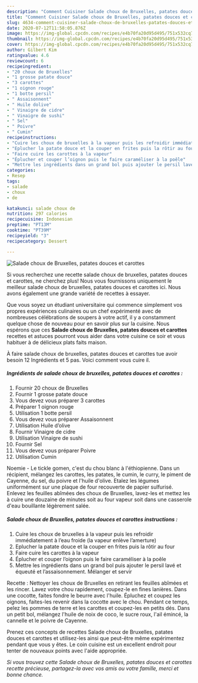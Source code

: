```yaml
---
description: "Comment Cuisiner Salade choux de Bruxelles, patates douces et carottes"
title: "Comment Cuisiner Salade choux de Bruxelles, patates douces et carottes"
slug: 4634-comment-cuisiner-salade-choux-de-bruxelles-patates-douces-et-carottes
date: 2020-07-12T11:58:05.876Z
image: https://img-global.cpcdn.com/recipes/e4b70fa20d95d495/751x532cq70/salade-choux-de-bruxelles-patates-douces-et-carottes-photo-principale-de-la-recette.jpg
thumbnail: https://img-global.cpcdn.com/recipes/e4b70fa20d95d495/751x532cq70/salade-choux-de-bruxelles-patates-douces-et-carottes-photo-principale-de-la-recette.jpg
cover: https://img-global.cpcdn.com/recipes/e4b70fa20d95d495/751x532cq70/salade-choux-de-bruxelles-patates-douces-et-carottes-photo-principale-de-la-recette.jpg
author: Gilbert Kim
ratingvalue: 4.6
reviewcount: 6
recipeingredient:
- "20 choux de Bruxelles"
- "1 grosse patate douce"
- "3 carottes"
- "1 oignon rouge"
- "1 botte persil"
- " Assaisonnent"
- " Huile dolive"
- " Vinaigre de cidre"
- " Vinaigre de sushi"
- " Sel"
- " Poivre"
- " Cumin"
recipeinstructions:
- "Cuire les choux de bruxelles à la vapeur puis les refroidir immédiatement à l’eau froide (la vapeur enlève l’amerture)"
- "Eplucher la patate douce et la couper en frites puis la rôtir au four"
- "Faire cuire les carottes à la vapeur"
- "Éplucher et couper l’oignon puis le faire caraméliser à la poêle"
- "Mettre les ingrédients dans un grand bol puis ajouter le persil lavé et équeuté et l’assaisonnement. Mélanger et servir"
categories:
- Resep
tags:
- salade
- choux
- de

katakunci: salade choux de 
nutrition: 297 calories
recipecuisine: Indonesian
preptime: "PT13M"
cooktime: "PT39M"
recipeyield: "3"
recipecategory: Dessert

---
```



![Salade choux de Bruxelles, patates douces et carottes](https://img-global.cpcdn.com/recipes/e4b70fa20d95d495/751x532cq70/salade-choux-de-bruxelles-patates-douces-et-carottes-photo-principale-de-la-recette.jpg)

Si vous recherchez une recette salade choux de bruxelles, patates douces et carottes, ne cherchez plus! Nous vous fournissons uniquement le meilleur salade choux de bruxelles, patates douces et carottes ici. Nous avons également une grande variété de recettes à essayer.

Que vous soyez un étudiant universitaire qui commence simplement vos propres expériences culinaires ou un chef expérimenté avec de nombreuses célébrations de soupers à votre actif, il y a constamment quelque chose de nouveau pour en savoir plus sur la cuisine. Nous espérons que ces <strong> Salade choux de Bruxelles, patates douces et carottes </strong> recettes et astuces pourront vous aider dans votre cuisine ce soir et vous habituer à de délicieux plats faits maison.

<!--inarticleads1-->

À faire salade choux de bruxelles, patates douces et carottes tue avoir besoin 12 Ingrédients et 5 pas. Voici comment vous cuire il.

##### Ingrédients de salade choux de bruxelles, patates douces et carottes :

1. Fournir 20 choux de Bruxelles
1. Fournir 1 grosse patate douce
1. Vous devez vous préparer 3 carottes
1. Préparer 1 oignon rouge
1. Utilisation 1 botte persil
1. Vous devez vous préparer  Assaisonnent
1. Utilisation  Huile d’olive
1. Fournir  Vinaigre de cidre
1. Utilisation  Vinaigre de sushi
1. Fournir  Sel
1. Vous devez vous préparer  Poivre
1. Utilisation  Cumin


Noemie - Le tickle gomen, c&#39;est du chou blanc à l&#39;éthiopienne. Dans un récipient, mélangez les carottes, les patates, le cumin, le curry, le piment de Cayenne, du sel, du poivre et l&#39;huile d&#39;olive. Etalez les légumes uniformément sur une plaque de four recouverte de papier sulfurisé. Enlevez les feuilles abîmées des choux de Bruxelles, lavez-les et mettez les à cuire une douzaine de minutes soit au four vapeur soit dans une casserole d&#39;eau bouillante légèrement salée. 

<!--inarticleads2-->

##### Salade choux de Bruxelles, patates douces et carottes instructions :

1. Cuire les choux de bruxelles à la vapeur puis les refroidir immédiatement à l’eau froide (la vapeur enlève l’amerture)
1. Eplucher la patate douce et la couper en frites puis la rôtir au four
1. Faire cuire les carottes à la vapeur
1. Éplucher et couper l’oignon puis le faire caraméliser à la poêle
1. Mettre les ingrédients dans un grand bol puis ajouter le persil lavé et équeuté et l’assaisonnement. Mélanger et servir


Recette : Nettoyer les choux de Bruxelles en retirant les feuilles abîmées et les rincer. Lavez votre chou rapidement, coupez-le en fines lanières. Dans une cocotte, faites fondre le beurre avec l&#39;huile. Épluchez et coupez les oignons, faites-les revenir dans la cocotte avec le chou. Pendant ce temps, pelez les pommes de terre et les carottes et coupez-les en petits dés. Dans un petit bol, mélangez l&#39;huile de noix de coco, le sucre roux, l&#39;ail émincé, la cannelle et le poivre de Cayenne. 

<!--inarticleads1-->

<p>
Prenez ces concepts de recettes Salade choux de Bruxelles, patates douces et carottes et utilisez-les ainsi que peut-être même expérimentez pendant que vous y êtes. Le coin cuisine est un excellent endroit pour tenter de nouveaux points avec l'aide appropriée.
</p>

<p>
<i>Si vous trouvez cette Salade choux de Bruxelles, patates douces et carottes recette précieuse, partagez-la avec vos amis ou votre famille, merci et bonne chance.</i>
</p>
